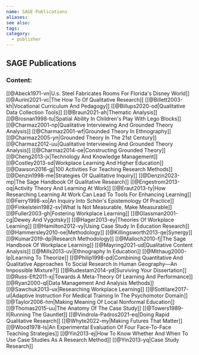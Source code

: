 ```yaml
---
name: SAGE Publications
aliases:
see also:
tags:
category:
  - publisher
---
```


## SAGE Publications

### Content:
[[@Abeck1971-vn|U.s. Steel Fabricates Rooms For Florida's Disney World]]
[[@Aurini2021-vc|The How To Of Qualitative Research]]
[[@Billett2003-kh|Vocational Curriculum And Pedagogy]]
[[@Billups2020-od|Qualitative Data Collection Tools]]
[[@Braun2021-ah|Thematic Analysis]]
[[@Brosnan1998-tu|Spatial Ability In Children's Play With Lego Blocks]]
[[@Charmaz2001-np|Qualitative Interviewing And Grounded Theory Analysis]]
[[@Charmaz2001-wf|Grounded Theory In Ethnography]]
[[@Charmaz2005-yn|Grounded Theory In The 21st Century]]
[[@Charmaz2012-uu|Qualitative Interviewing And Grounded Theory Analysis]]
[[@Charmaz2014-oe|Constructing Grounded Theory]]
[[@Cheng2013-jx|Technology And Knowledge Management]]
[[@Costley2013-sd|Workplace Learning And Higher Education]]
[[@Dawson2016-gj|100 Activities For Teaching Research Methods]]
[[@Denzin1998-me|Strategies Of Qualitative Inquiry]]
[[@Denzin2023-mp|The Sage Handbook Of Qualitative Research]]
[[@Engestrom2013-oq|Activity Theory And Learning At Work]]
[[@Eraut2013-ty|How Researching Learning At Work Can Lead To Tools For Enhancing Learning]]
[[@Ferry1998-xo|An Inquiry Into Schön's Epistemology Of Practice]]
[[@Finkelstein1982-sv|What Is Not Measurable, Make Measurable]]
[[@Fuller2003-gh|Fostering Workplace Learning]]
[[@Glassman2001-cg|Dewey And Vygotsky]]
[[@Hager2013-ey|Theories Of Workplace Learning]]
[[@Hamilton2012-vy|Using Case Study In Education Research]]
[[@Hammersley2010-oe|Methodology]]
[[@Killingsworth2013-qe|Synergy]]
[[@Kumar2019-dp|Research Methodology]]
[[@Malloch2010-fj|The Sage Handbook Of Workplace Learning]]
[[@Mayring2021-ud|Qualitative Content Analysis]]
[[@Mills2013-uv|Ethnography In Education]]
[[@Mithaug2000-lp|Learning To Theorize]]
[[@Philip1998-pd|Combining Quantitative And Qualitative Approaches To Social Research In Human Geography—An Impossible Mixture?]]
[[@Rudestam2014-yd|Surviving Your Dissertation]]
[[@Russ-Eft2011-xj|Towards A Meta-Theory Of Learning And Performance]]
[[@Ryan2000-ql|Data Management And Analysis Methods]]
[[@Sawchuk2013-ux|Researching Workplace Learning]]
[[@Sottilare2017-ul|Adaptive Instruction For Medical Training In The Psychomotor Domain]]
[[@Taylor2006-hm|Making Meaning Of Local Nonformal Education]]
[[@Thomas2015-uu|The Anatomy Of The Case Study]]
[[@Towers1989-ll|Running The Gauntlet]]
[[@Vindrola-Padros2021-eq|Doing Rapid Qualitative Research]]
[[@Whyte2022-my|Making Futures That Matter]]
[[@Wood1978-ls|An Experimental Evaluation Of Four Face-To-Face Teaching Strategies]]
[[@Yin2013-ej|How To Know Whether And When To Use Case Studies As A Research Method]]
[[@Yin2013-yq|Case Study Research]]